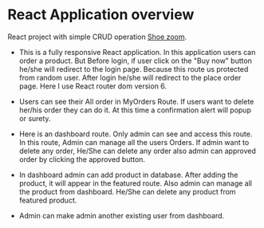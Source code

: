 # React Application overview 

React project with simple CRUD operation [Shoe zoom](https://shoe-zoon.web.app/).

* This is a fully responsive React application. In this application users can order a product. But Before login, if user click on the "Buy now" button he/she will redirect to the login page. Because this route us protected from random user. After login he/she will redirect to the place order page. Here I use React router dom version 6.

* Users can see their All order in MyOrders Route. If users want to delete her/his order they can do it. At this time a confirmation alert will popup or surety.

* Here is an dashboard route. Only admin can see and access this route. In this route, Admin can manage all the users Orders. If admin want to delete any order, He/She can delete any order also admin can approved order by clicking the approved button. 

* In dashboard admin can add product in database. After adding the product, it will appear in the featured route. Also admin can manage all the product from dashboard. He/She can delete any product from featured product. 

* Admin can make admin another existing user from dashboard. 
